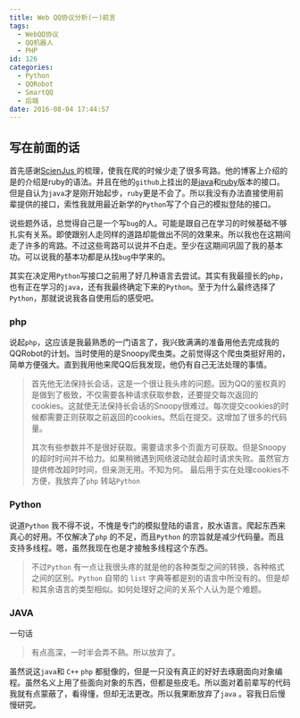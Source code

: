 ```yaml
---
title: Web QQ协议分析(一)前言
tags:
  - WebQQ协议
  - QQ机器人
  - PHP
id: 126
categories:
  - Python
  - QQRobot
  - SmartQQ
  - 后端
date: 2016-08-04 17:44:57
---
```


## 写在前面的话

首先感谢[ScienJus ](http://www.scienjus.com)的梳理，使我在爬的时候少走了很多弯路。他的博客上介绍的是的介绍是ruby的语法。并且在他的`github`上挂出的是[java](https://github.com/ScienJus/qqbot%20JavaSmartQQ)和[ruby](https://github.com/ScienJus/smartqq%20RubySmartQQ)版本的接口。但是自认为`java`才是刚开始起步，`ruby`更是不会了。所以我没有办法直接使用前辈提供的接口，索性我就用最近新学的`Python`写了个自己的模拟登陆的接口。

<!--more-->

说些题外话，总觉得自己是一个写`bug`的人。可能是跟自己在学习的时候基础不够扎实有关系。即使跟别人走同样的道路却能做出不同的效果来。所以我也在这期间走了许多的弯路。不过这些弯路可以说并不白走。至少在这期间巩固了我的基本功。可以说我的基本功都是从找`bug`中学来的。

其实在决定用`Python`写接口之前用了好几种语言去尝试。其实有我最擅长的`php`，也有正在学习的`java`，还有我最终确定下来的`Python`。至于为什么最终选择了`Python`，那就说说我各自使用后的感受吧。

### php

说起`php`，这应该是我最熟悉的一门语言了，我兴致满满的准备用他去完成我的QQRobot的计划。当时使用的是Snoopy爬虫类。之前觉得这个爬虫类挺好用的，简单方便强大。直到我用他来爬QQ后我发现，他仍有自己无法处理的事情。

> 首先他无法保持长会话，这是一个很让我头疼的问题。因为QQ的鉴权真的是做到了极致，不仅需要各种请求获取参数，还要提交每次返回的cookies。这就使无法保持长会话的Snoopy很难过。每次提交cookies的时候都需要正则获取之前返回的cookies。然后在提交。这增加了很多的代码量。
> 
> 其次有些参数并不是很好获取。需要请求多个页面方可获取。但是Snoopy的超时时间并不给力。如果稍微遇到网络波动就会超时请求失败。虽然官方提供修改超时时间，但亲测无用。不知为何。
>   最后用于实在处理cookies不方便，我放弃了`php` 转站`Python`

### Python

说道`Python` 我不得不说，不愧是专门的模拟登陆的语言，胶水语言。爬起东西来真心的好用。不仅解决了`php` 的不足，而且`Python` 的宗旨就是减少代码量。而且支持多线程。嗯，虽然我现在也是才接触多线程这个东西。

> 不过`Python` 有一点让我很头疼的就是他的各种类型之间的转换，各种格式之间的区别。`Python` 自带的 `list`  字典等都是别的语言中所没有的。但是却和其余语言的类型相似。如何处理好之间的关系个人认为是个难题。

### JAVA

一句话

> 有点高深，一时半会弄不熟。所以放弃了。

虽然说这`java`和 `C++` `php` 都挺像的，但是一只没有真正的好好去琢磨面向对象编程。虽然名义上用了些面向对象的东西，但都是些皮毛。所以面对着前辈写的代码我就有点蒙蔽了，看得懂，但却无法更改。所以我果断放弃了`java` 。容我日后慢慢研究。